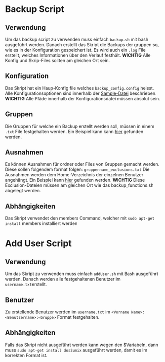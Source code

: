 # Backup Script

## Verwendung
Um das backup script zu verwenden muss einfach `backup.sh` mit bash ausgeführt werden.
Danach erstellt das Skript die Backups der gruppen so, wie es in der Konfiguration gespeichert ist.
Es wird auch ein `.log` File erstellt, welches Informationen über den Verlauf festhält.
**WICHTIG** Alle Konfig und Skrip-Files sollten am gleichen Ort sein.

## Konfiguration
Das Skript hat ein Haup-Konfig file welches `backup_config.config` heisst.
Alle Konfigurationsoptionen sind innerhalb der [Sample-Datei](https://github.com/Michi202/M122-LB01/blob/master/praxisarbeit/etc/backup_config.conf.sample) beschrieben.
**WICHTIG** Alle Pfäde innerhalb der Konfigurationsdatei müssen absolut sein.

## Gruppen
Die Gruppen für welche ein Backup erstellt werden soll, müssen in einem `.txt` File festgehalten werden.
Ein Beispiel kann kann [hier](https://github.com/Michi202/M122-LB01/blob/master/praxisarbeit/etc/groups.txt) gefunden werden.

## Ausnahmen
Es können Ausnahmen für ordner oder Files von Gruppen gemacht werden.
Diese sollen folgendem format folgen: `gruppenname_exclusions.txt`
Die Ausnahmen werden dem Home-Verzeichnis der einzelnen Benutzer angehängt.
Ein Beispiel kann [hier](https://github.com/Michi202/M122-LB01/blob/master/praxisarbeit/etc/sampleGroup1_exclusions.txt) gefunden werden.
**WICHTIG** Diese Exclusion-Dateien müssen am gleichen Ort wie das backup_functions.sh abgelegt werden.

## Abhängigkeiten
Das Skript verwendet den members Command, welcher mit `sudo apt-get install` members installiert werden


# Add User Script

## Verwendung
Um das Skript zu verwenden muss einfach `addUser.sh` mit Bash ausgeführt werden.
Danach werden alle festgehaltenen Benutzer im `username.txt`erstellt.

## Benutzer
Zu erstellende Benutzer werden im `username.txt` im `<Vorname Name>:<Benutzername>:<Gruppe>` Format festgehalten.

## Abhängigkeiten
Falls das Skript nicht ausgeführt werden kann wegen den $Variabeln, dann muss `sudo apt-get install dos2unix` ausgeführt werden, damit es im korrekten Format ist.
